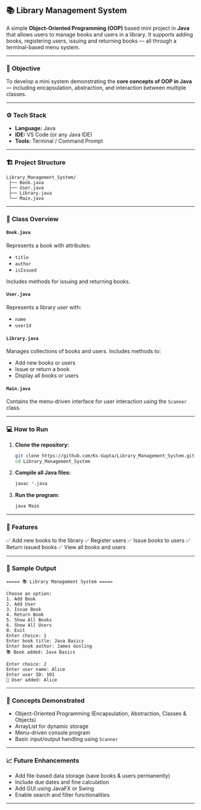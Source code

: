 ## 📚 Library Management System

A simple **Object-Oriented Programming (OOP)** based mini project in **Java** that allows users to manage books and users in a library.
It supports adding books, registering users, issuing and returning books — all through a terminal-based menu system.

---

### 🧠 **Objective**

To develop a mini system demonstrating the **core concepts of OOP in Java** — including encapsulation, abstraction, and interaction between multiple classes.

---

### ⚙️ **Tech Stack**

* **Language:** Java
* **IDE:** VS Code (or any Java IDE)
* **Tools:** Terminal / Command Prompt

---

### 🏗️ **Project Structure**

```
Library_Management_System/
 ├── Book.java
 ├── User.java
 ├── Library.java
 └── Main.java
```

---

### 🧩 **Class Overview**

#### `Book.java`

Represents a book with attributes:

* `title`
* `author`
* `isIssued`

Includes methods for issuing and returning books.

#### `User.java`

Represents a library user with:

* `name`
* `userId`

#### `Library.java`

Manages collections of books and users.
Includes methods to:

* Add new books or users
* Issue or return a book
* Display all books or users

#### `Main.java`

Contains the menu-driven interface for user interaction using the `Scanner` class.

---

### 💻 **How to Run**

1. **Clone the repository:**

   ```bash
   git clone https://github.com/Ks-Gupta/Library_Management_System.git
   cd Library_Management_System
   ```

2. **Compile all Java files:**

   ```bash
   javac *.java
   ```

3. **Run the program:**

   ```bash
   java Main
   ```

---

### 🧮 **Features**

✅ Add new books to the library
✅ Register users
✅ Issue books to users
✅ Return issued books
✅ View all books and users

---

### 📘 **Sample Output**

```
===== 📚 Library Management System =====

Choose an option:
1. Add Book
2. Add User
3. Issue Book
4. Return Book
5. Show All Books
6. Show All Users
0. Exit
Enter choice: 1
Enter book title: Java Basics
Enter book author: James Gosling
📚 Book added: Java Basics

Enter choice: 2
Enter user name: Alice
Enter user ID: 101
👤 User added: Alice
```

---

### 🧠 **Concepts Demonstrated**

* Object-Oriented Programming (Encapsulation, Abstraction, Classes & Objects)
* ArrayList for dynamic storage
* Menu-driven console program
* Basic input/output handling using `Scanner`

---

### 📈 **Future Enhancements**

* Add file-based data storage (save books & users permanently)
* Include due dates and fine calculation
* Add GUI using JavaFX or Swing
* Enable search and filter functionalities

---
